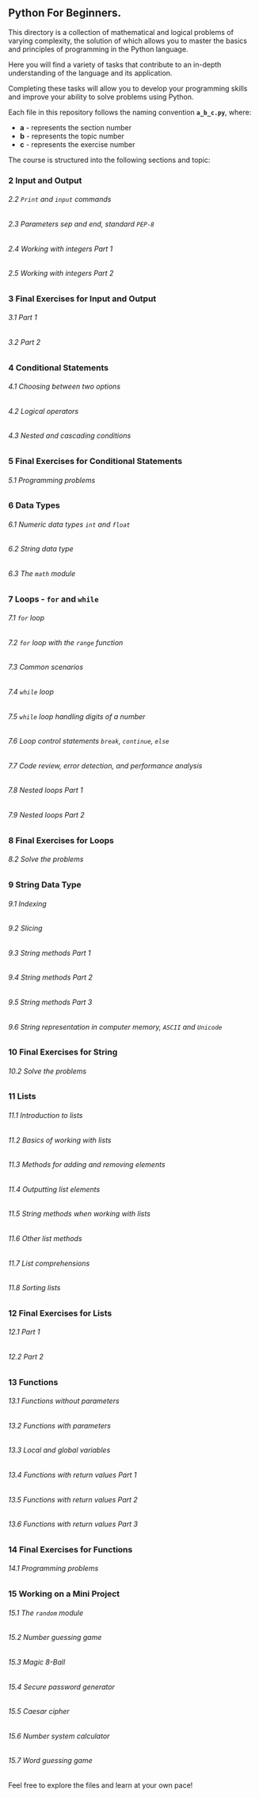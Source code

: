 ## Python For Beginners.

This directory is a collection of mathematical and logical problems of varying complexity, the solution of which allows you to master the basics and principles of programming in the Python language. 

Here you will find a variety of tasks that contribute to an in-depth understanding of the language and its application. 

Completing these tasks will allow you to develop your programming skills and improve your ability to solve problems using Python.

Each file in this repository follows the naming convention <b>``` a_b_c.py ```</b>, 
where:

- <b>a</b> - represents the section number
- <b>b</b> - represents the topic number
- <b>c</b> - represents the exercise number

The course is structured into the following sections and topic:

### 2 Input and Output
###### 2.2 ```Print``` and ```input``` commands
###### 2.3 Parameters sep and end, standard ```PEP-8```
###### 2.4 Working with integers Part 1
###### 2.5 Working with integers Part 2

### 3 Final Exercises for Input and Output ###
###### 3.1 Part 1
###### 3.2 Part 2

### 4 Conditional Statements
###### 4.1 Choosing between two options
###### 4.2 Logical operators
###### 4.3 Nested and cascading conditions

### 5 Final Exercises for Conditional Statements ###
###### 5.1 Programming problems

### 6 Data Types
###### 6.1 Numeric data types ```int``` and ```float```
###### 6.2 String data type
###### 6.3 The ```math``` module

### 7 Loops - ```for``` and ```while```
###### 7.1 ```for``` loop
###### 7.2 ```for``` loop with the ```range``` function
###### 7.3 Common scenarios
###### 7.4 ```while``` loop
###### 7.5 ```while``` loop handling digits of a number
###### 7.6 Loop control statements ```break```, ```continue```, ```else```
###### 7.7 Code review, error detection, and performance analysis
###### 7.8 Nested loops Part 1
###### 7.9 Nested loops Part 2

### 8 Final Exercises for Loops ###
###### 8.2 Solve the problems

### 9 String Data Type
###### 9.1 Indexing
###### 9.2 Slicing
###### 9.3 String methods Part 1
###### 9.4 String methods Part 2
###### 9.5 String methods Part 3
###### 9.6 String representation in computer memory, ```ASCII``` and ```Unicode```

### 10 Final Exercises for String
###### 10.2 Solve the problems

### 11 Lists
###### 11.1 Introduction to lists
###### 11.2 Basics of working with lists
###### 11.3 Methods for adding and removing elements
###### 11.4 Outputting list elements
###### 11.5 String methods when working with lists
###### 11.6 Other list methods
###### 11.7 List comprehensions
###### 11.8 Sorting lists

### 12 Final Exercises for Lists ###
###### 12.1 Part 1
###### 12.2 Part 2

### 13 Functions
###### 13.1 Functions without parameters
###### 13.2 Functions with parameters
###### 13.3 Local and global variables
###### 13.4 Functions with return values Part 1
###### 13.5 Functions with return values Part 2
###### 13.6 Functions with return values Part 3

### 14 Final Exercises for Functions ###
###### 14.1 Programming problems

### 15 Working on a Mini Project
###### 15.1 The ```random``` module
###### 15.2 Number guessing game
###### 15.3 Magic 8-Ball
###### 15.4 Secure password generator
###### 15.5 Caesar cipher
###### 15.6 Number system calculator
###### 15.7 Word guessing game
Feel free to explore the files and learn at your own pace!
